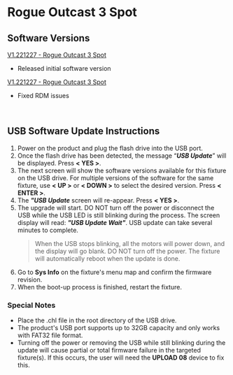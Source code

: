 # Rogue Outcast 3 Spot

## Software Versions

[V1.221227 - Rogue Outcast 3 Spot](https://github.com/Chauvet-Pro/ROGUEOUTCAST3SPOT/blob/f842874ea1efcd16ed86cace85add0a198622002/firmware/V1.221014.zip)
- Released initial software version

[V1.221227 - Rogue Outcast 3 Spot](https://github.com/Chauvet-Pro/ROGUEOUTCAST3SPOT/blob/f842874ea1efcd16ed86cace85add0a198622002/firmware/V1.221227.zip)
- Fixed RDM issues

&nbsp;

## USB Software Update Instructions
1.  Power on the product and plug the flash drive into the USB port.
2.	Once the flash drive has been detected, the message “***USB Update***” will be displayed. Press **< YES >**.
3.	The next screen will show the software versions available for this fixture on the USB drive. For multiple versions of the software for the same fixture, use **< UP >** or **< DOWN >** to select the desired version. Press **< ENTER >**.
4.	The ***"USB Update*** screen will re-appear. Press **< YES >**.
5.	The upgrade will start. DO NOT turn off the power or disconnect the USB while the USB LED is still blinking during the process. The screen display will read: ***"USB Update Wait"***. USB update can take several minutes to complete.
    > When the USB stops blinking, all the motors will power down, and the display will go blank. DO NOT turn off the power. The fixture will automatically reboot when the update is done.
6.  Go to **Sys Info** on the fixture's menu map and confirm the firmware revision.
7.	When the boot-up process is finished, restart the fixture.


### Special Notes
* Place the .chl file in the root directory of the USB drive.
* The product's USB port supports up to 32GB capacity and only works with FAT32 file format.
* Turning off the power or removing the USB while still blinking during the update will cause partial or total firmware failure in the targeted fixture(s). If this occurs, the user will need the **UPLOAD 08** device to fix this. 
